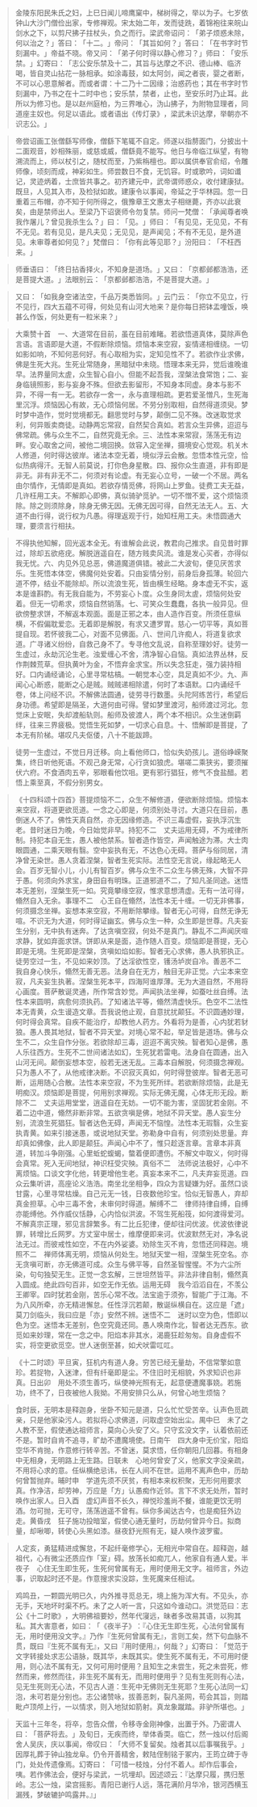 
> 金陵东阳民朱氏之妇，上巳日闻儿啼鹰窠中，梯树得之，举以为子。七岁依钟山大沙门僧俭出家，专修禅观。宋太始二年，发而徒跣，着锦袍往来皖山剑水之下，以剪尺拂子拄杖头，负之而行。梁武帝诏问：​「弟子烦惑未除，何以治之？​」答曰：​「十二。​」帝问：​「其旨如何？​」答曰：​「在书字时节刻漏中。​」帝益不晓。帝又问：​「弟子何时得以静心修习？​」师曰：​「安乐禁。​」幻寄曰：​「志公安乐禁及十二，其旨与达摩之不识、德山棒、临济喝，皆自灵山拈花一脉相承。如涂毒鼓，如太阿剑，闻之者丧，婴之者断，不可以心思意解者。而或者谓：十二乃十二因缘；治惑药也；其在书字时节刻漏中，乃书之在十二时中也；安乐禁，禁者，止也，至安乐时乃止耳。此所以为修习也。是以赵州庭柏，为三界唯心，沩山拂子，为附物显理者，同道座主奴也。何足以语此。或者语出《传灯录》​，梁武未识达摩，举朝亦不识志公。​」

> 帝尝诏画工张僧繇写师像，僧繇下笔辄不自定。师遂以指剺面门，分披出十二面观音，妙相殊丽，或慈或威，僧繇竟不能写。他日与帝临江纵望，有物溯流而上，师以杖引之，随杖而至，乃紫栴檀也。即以属供奉官俞绍，令雕师像，顷刻而成，神彩如生。师尝数日不食，无饥容。时或歌吟，词如谶记，灵迹炳着，士庶皆共事之。初齐建元中，武帝谓师惑众，收付建康狱。既旦，人见其入市，及检狱如故。建康令以事闻，帝延之于华林园。忽一日重着三布帽，亦不知于何所得之，俄豫章王文惠太子相继薨，齐亦以此衰矣，由是禁师出人。至梁乃下诏褒师令勿复禁。师问一梵僧：​「承闻尊者唤我作屠儿？曾见我杀生么？​」曰：​「见。​」师曰：​「有见见，无见见，不有不无见。若有见见，是凡夫见；无见见，是声闻见；不有不无见，是外道见。未审尊者如何见？​」梵僧曰：​「你有此等见耶？​」汾阳曰：​「不枉西来。​」

> 师垂语曰：​「终日拈香择火，不知身是道场。​」又曰：​「京都邺都浩浩，还是菩提大道。​」法眼别云：​「京都邺都浩浩，不是菩提大道。​」

> 又曰：​「如我身空诸法空，千品万类悉皆同。​」云门云：​「你立不见立，行不见行，四大五蕴不可得，何处见有山河大地来？是你每日把钵盂噇饭，唤甚么作饭，何处更有一粒米来？​」

> 大乘赞十首　一、大道常在目前，虽在目前难睹。若欲悟道真体，莫除声色言语。言语即是大道，不假断除烦恼。烦恼本来空寂，妄情递相缠绕。一切如影如响，不知何恶何好。有心取相为实，定知见性不了。若欲作业求佛，佛是生死大兆。生死业常随身，黑暗狱中未晓。悟理本来无异，觉后谁晚谁早。法界量同太虗，众生智心自小。但能不起吾我，涅槃法食常饱；二、妄身临镜照影，影与妄身不殊。但欲去影留形，不知身本同虚。身本与影不异，不得一有一无。若欲存一舍一，永与直理相疏。更若爱圣憎凡，生死海里沉浮。烦恼因心有故，无心烦恼何居。不劳分别取相，自然得道须臾。梦时梦中造作，觉时觉境都无。翻思觉时与梦，颠倒二见不殊。改迷取觉求利，何异贩卖商徒。动静两忘常寂，自然契合真如。若言众生异佛，迢迢与佛常疏。佛与众生不二，自然究竟无余。三、法性本来常寂，荡荡无有边畔。安心取舍之间，被他二境回换。敛容入定坐禅，摄境安心觉观。机关木人修道，何时得达彼岸。诸法本空无着，境似浮云会散。忽悟本性元空，恰似热病得汗。无智人前莫说，打你色身星散。四、报你众生直道，非有即是非无。非有非无不二，何须对有论虚。有无妄心立号，一破一个不居。两名由尔情作，无情即是真如。若欲存情觅佛，将网山上罗鱼。徒费工夫无益，几许枉用工夫。不解即心即佛，真似骑驴觅驴。一切不憎不爱，这个烦恼须除。除之则须除身，除身无佛无因。无佛无因可得，自然无法无人。五、大道不由行得，说行权为凡愚。得理返观于行，始知枉用工夫。未悟圆通大理，要须言行相扶。

> 不得执他知解，回光返本全无。有谁解会此说，教君向己推求。自见昔时罪过，除却五欲疮疣。解脱逍遥自在，随方贱卖风流。谁是发心买者，亦得似我无忧。六、内见外见总恶，佛道魔道俱错。被此二大波旬，便见厌苦求乐。生死悟本体空，佛魔何处安着。只由妄情分别，前身后身孤薄。轮回六道不停，结业不能除却。所以流浪生死，皆由横生经略。身本虚无不实，返本是谁斟酌。有无我自能为，不劳妄心卜度。众生身同太虗，烦恼何处安着。但无一切希求，烦恼自然销落。七、可笑众生蠢蠢，各执一般异见。但欲傍整求饼，不解返本观面。面是正邪之本，由人造作百变。所须任意纵横，不假偏耽爱恋。无着即是解脱，有求又遭罗胃。慈心一切平等，真如菩提自现。若怀彼我二心，对面不见佛面。八、世间几许痴人，将道复欲求道。广寻诸义纷纷，自救己身不了。专寻他文乱说，自称至理妙好。徒劳一生虚过，永劫沉沦生老。浊爱缠心不舍，清净智心自恼。真如法界丛林，反作荆棘荒草。但执黄叶为金，不悟弃金求宝。所以失念狂走，强力装持相好。口内诵经诵论，心里寻常枯槁。一朝觉本心空，具足真如不少。九、声闻心心断惑，能断之心是贼。贼贼递相除遣，何时了本语默。口内诵经千卷，体上问经不识。不解佛法圆通，徒劳寻行数墨。头陀阿练苦行，希望后身功德。希望即是隔圣，大道何由可得。譬如梦里渡河，船师渡过河北。忽觉床上安眠，失却渡船轨则。船师及彼渡人，两个本不相识。众生迷倒羁绊，往来三界疲极。觉悟生死如梦，一切求心自息。十、悟解即是菩提，了本无有阶梯。堪叹凡夫伛偻，八十不能跋蹄。

> 徒劳一生虚过，不觉日月迁移。向上看他师口，恰似失奶孩儿。道俗峥嵘聚集，终日听他死语。不观己身无常，心行贪如狼虎。堪嗟二乘狭劣，要须摧伏六府。不食酒肉五辛，邪眼看他饮咀。更有邪行猖狂，修气不食盐醋。若悟上乘至真，不假分别男女。

> 《十四科颂十四首》菩提烦恼不二，众生不解修道，便欲断除烦恼。烦恼本来空寂，将道更欲觅道。一念之心即是，何须别处寻讨。大道只在目前，愚倒迷人不了。佛性天真自然，亦无因缘修造。不识三毒虚假，妄执浮沉生老。昔时迷日为晚，今日始觉非早。持犯不二　丈夫运用无碍，不为戒律所制。持犯本自无生，愚人被他禁系。智者造作皆空，声闻触途为滞。大士肉眼圆通，二乘天眼有翳。空中妄执有无，不达色心无碍。菩萨与俗同居，清净曾无染世。愚人贪着涅槃，智者生死实际。法性空无言说，缘起略无人会。百岁无智小儿，小儿有智百岁。佛与众生不二众生与佛无殊，大智不异于愚。何须向外求宝，身田自有明珠。正道邪道不二，了知凡圣同途。迷悟本无差别，涅槃生死一如。究竟攀缘空寂，惟求意想清虚。无有一法可得，翛然自入无余。事理不二　心王自在翛然，法性本无十缠。一切无非佛事，何须摄念坐禅。妄想本来空寂，不用断除攀缘。智者无心可得，自然无诤无喧。不识无为大道，何时得证幽玄。佛与众生一种，众生即是世尊。凡夫妄生分别，无中执有迷奔。了达贪嗔空寂，何处不是真门。静乱不二声闻厌喧求静，犹如弃面求饼。饼即从来是面，造作随人百变。烦恼即是菩提，无心即是无境。生死即是涅槃，贪嗔如焰如影。智者无心求佛，愚人执邪执正。徒劳空过一生，不见如来妙顶。了达淫欲性空，镬汤垆炭自冷。善恶不二　我自身心快乐，翛然无善无恶。法身自在无方，触目无非正觉。六尘本来空寂，凡夫妄生执著。涅槃生死本平，四海阿谁厚薄。无为大道自然，不用将心画度。菩萨散诞灵通，所作常含妙觉。声闻执法坐禅，如蚕吐丝自缚。法性本来圆明，病愈何须执药。了知诸法平等，翛然清虚快乐。色空不二法性本无青黄，众生谩造文章。吾我说他止观，自意扰扰颠狂。不识圆通妙理，何时得会真常。自疾不能治疗，却教他人药方。外看将为是善，心内犹若豺狼。愚人畏其地狱，智者不异天堂。对境心常不起，举足皆是道场。佛与众生不二，众生自作分张。若欲除却三毒，迢迢不离灾殃。智者知心是佛，愚人乐往西方。生死不二世间诸法如幻，生死犹若雷电。法身自在圆通，出入山河无间。颠倒妄想本空，般若无迷无乱。三毒本自解脱，何须摄念禅观。只为愚人不了，从他戒律决断。不识寂灭真如，何时得登彼岸。智者无恶可断，运用随心合散。法性本来空寂，不为生死所绊。若欲断除烦恼，此是无明痴汉。烦恼即是菩提，何用别求禅观。实际无佛无魔，心体无形无段。断除不二　丈夫运用堂堂，逍遥自在无妨。一切不能为害，坚固犹若金刚。不着二边中道，翛然非断非常。五欲贪嗔是佛，地狱不异天堂。愚人妄生分别，流浪生死猖狂。智者达色无碍，声闻无不恼惶。法性本无瑕翳，众生妄执青黄。如来引接迷愚，或说地狱天堂。弥勒身中自有，何须别处思量。弃却真如佛像，此人即是颠狂。声闻心中不了，惟只趁逐言章。言章本非真道，转加斗争刚强。心里蚯蛇蝮蝎，螫着便即遭伤。不解文中取义，何时得会真常。死入无间地狱，神识枉受灾殃。真俗不二　法师说法极好，心中不离烦恼。口谈文字化他，转更增他生老。真妄本来不二，凡夫弃妄觅道。四众云集听讲，高座论义浩浩。南坐北坐相争，四众为言疑嫌为好。虽然口谈甘露，心里寻常枯燥。自己元无一钱，日夜数他珍宝。恰似无智愚人，弃却真金担草。心中三毒不舍，未审何时得道。解缚不二　律师持律自缚，自缚亦能缚他。外作威仪恬静，心内恰似洪波。不驾生死船筏，如何渡得爱河。不解真宗正理，邪见言辞繁多。有二比丘犯律，便却往问优波。优波依律说罪，转增比丘网罗。方丈室中居士，维摩便即来诃。优波默然无对，净名说法无过。而彼戒性如空，不在内外娑婆。劝除生灭不肯，忽悟还同释迦。境照不二　禅师体离无明，烦恼从何处生。地狱天堂一相，涅槃生死空名。亦无贪嗔可断，亦无佛道可成。众生与佛平等，自然圣智惺惺。不为六尘所染，句句独契无生。正觉一念玄解，三世坦然皆平。非法非律自制，翛然真入圆成。绝此四句百非，如空无作无依。运用无碍　我今滔滔自在，不羡公王卿宰。四时犹若金刚，苦乐心常不改。法宝逾于须弥，智能广于江海。不为八风所牵，亦无精进懈怠。任性浮沉若颠，散诞纵横自在。这应是「遮」莫刀剑临头，我曰应是「亦」安然不辨。迷悟不二　迷时以空为色，悟即以色为空。迷悟本无差别，色空究竟还同。愚人唤南作北，智者达无西东。欲觅如来妙理，常在一念之中。阳焰本非其水，渴鹿狂趁匆匆。自身虚假不实，将空更欲觅空。世人迷倒至甚，如犬吠雷叿叿。

> 《十二时颂》平旦寅，狂机内有道人身。穷苦已经无量劫，不信常擎如意珍。若捉物，入迷津，但有纤毫即是尘。不住旧时无相貌，外求知识也非真。日出卯　用处不须生善巧，纵使神光照有无，起意便遭魔事娆。若施功，终不了，日夜被他人我拗。不用安排只么从，何曾心地生烦恼？

> 食时辰，无明本是释迦身，坐卧不知元是道，只么忙忙受苦辛。认声色觅疏亲，只是他家染污人。若拟将心求佛道，问取虚空始出尘。禺中巳　未了之人教不至，假使通达祖师言，莫向心头安了义。只守玄没文字，认着依前还不是。暂时自肯不追寻，旷劫不遭魔境使。日南午　四大身中无价宝，阳焰空华不肯抛，作意修行转辛苦。不曾迷，莫求悟，任你朝阳几回暮。有相身中无相身，无明路上无生路。日联未　心地何曾安了义，他家文字没亲疏，不用将心求的意。任纵横绝忌讳，长在人间不在世。运用不离声色中，历劫何曾暂抛弃。晡时申　学道先须不厌贫，有相本来权积聚，无形何用要求真。作净洁，却劳神，万应是「方」认愚痴作近邻。言下不求无处所，暂时唤作出家人。日入酉　虚幻声音不长久，禅悦珍羞尚不餐，谁能更饮无明酒。勿可抛，无可守，荡荡逍遥不曾有。纵你多闻达古今，也是痴狂外边走。黄昏戌　狂子施功投暗室，假使心通无量时，历劫何曾异今日。拟商量，却啾唧，转使心头黑如漆。昼夜舒光照有无，疑人唤作波罗蜜。

> 人定亥，勇猛精进成懈怠，不起纤毫修学心，无相光中常自在。超释迦，越祖代，心有微尘还质应作「室」碍。放荡长如痴兀人，他家自有通人爱。半夜子　心住无生即生死，生死何曾属有无，用时便用无文字。祖师言，外边事，识取起时还不是。作意搜求实没踪，生死魔来任相试。

> 鸡鸣丑，一颗圆光明已久，内外推寻觅总无，境上施为浑大有。不见头，亦无手，天地坏时渠不朽。未了之人听一言，只这如今谁动口。洪觉范曰：志公《十二时歌》​，大明佛祖要妙，然年代寖远，昧者多改易其语，以狗其私。其大害意者，如曰：​「​《夜半子》​：『心住无生即生死，心法何曾属有无，用时便用没文字。』乃作『生死何曾属有无』，言则工矣，然下句血脉不贯，既曰『生死不属有无』，又曰『用时便用』，何哉？​」幻寄曰：​「觉范于文字转接处求志公语脉，既其华，未既其实。使生死不属有无，不可用时便用，则心法不属有无，又何可用时便用？且知生之未尝生，死之未尝死，修然而来，修然而往，非生死不属有无，而用时便用乎？见有生死则有心法，见无生死则无心法，不见古人道：生死中无佛则无生死耶？生死心法同一幻泡，未可若是分别也。志公诸赞咏，拔善恶刺，裂凡圣网，苟会其旨，则踏毗卢顶颅上行，一以情求，则入地狱如箭射。真龙象蹴踏。非驴所堪也。​」

> 天监十三年冬，将卒，忽告众僧，令移寺金刚神像，出置于外。乃密谓人曰：​「菩萨将去。​」及旬日，无疾而终，举体香耎。临亡，然一烛以付后阁舍人吴庆，庆以事闻，帝叹曰：​「大师不复留矣。烛者其以后事嘱我乎。​」因厚礼葬于钟山独龙阜。仍令开善精舍，敕陆侄制铭于冢内，王筠立碑于寺门，处处传遗像焉。幻寄曰：​「可惜一枝烛，分付不着人。却作后事会，咦。若作佛法会，便好与梁武，一坑埋却。因述颂云：『达摩只履，携归葱岭。志公一烛，梁宫摇影。青阳已谢行人远，落花满阶月华冷，银河西横玉漏残，梦破辘护鸣露井。』」
